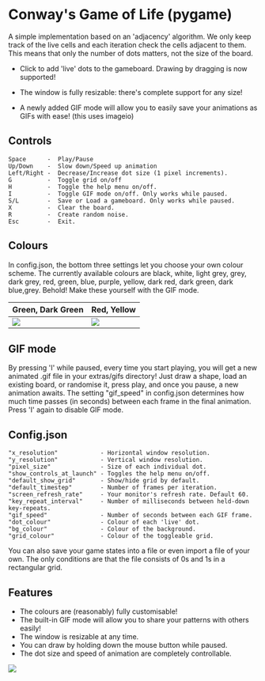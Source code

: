 # Conway's Game of Life (pygame)
A simple implementation based on an 'adjacency' algorithm. We only keep track of the live cells and each iteration check the cells adjacent to them. This means that only the number of dots matters, not the size of the board.

* Click to add 'live' dots to the gameboard. Drawing by dragging is now supported!

* The window is fully resizable: there's complete support for any size!

* A newly added GIF mode will allow you to easily save your animations as GIFs with ease! (this uses imageio)

## Controls
    Space      -  Play/Pause  
    Up/Down    -  Slow down/Speed up animation  
    Left/Right -  Decrease/Increase dot size (1 pixel increments).  
    G          -  Toggle grid on/off  
    H          -  Toggle the help menu on/off.  
    I          -  Toggle GIF mode on/off. Only works while paused.
    S/L        -  Save or Load a gameboard. Only works while paused.  
    X          -  Clear the board.  
    R          -  Create random noise.  
    Esc        -  Exit.

## Colours
In config.json, the bottom three settings let you choose your own colour scheme. The currently available colours are black, white, light grey, grey, dark grey, red, green, blue, purple, yellow, dark red, dark green, dark blue,grey. Behold! Make these yourself with the GIF mode.

| Green, Dark Green | Red, Yellow |
| --- | --- |
| ![](https://i.imgur.com/CY5lPSD.gif) | ![](https://i.imgur.com/MtR1k8K.gif) |

## GIF mode
By pressing 'I' while paused, every time you start playing, you will get a new animated .gif file in your extras/gifs directory! Just draw a shape, load an existing board, or randomise it, press play, and once you pause, a new animation awaits. The setting "gif_speed" in config.json determines how much time passes (in seconds) between each frame in the final animation. Press 'I' again to disable GIF mode.

## Config.json
    "x_resolution"            - Horizontal window resolution.  
    "y_resolution"            - Vertical window resolution.
    "pixel_size"              - Size of each individual dot.  
    "show_controls_at_launch" - Toggles the help menu on/off.  
    "default_show_grid"       - Show/hide grid by default.  
    "default_timestep"        - Number of frames per iteration.  
    "screen_refresh_rate"     - Your monitor's refresh rate. Default 60.  
    "key_repeat_interval"     - Number of milliseconds between held-down key-repeats.
    "gif_speed"               - Number of seconds between each GIF frame.
    "dot_colour"              - Colour of each 'live' dot.
    "bg_colour"               - Colour of the background.
    "grid_colour"             - Colour of the toggleable grid.

You can also save your game states into a file or even import a file of your own. The only conditions are that the file consists of 0s and 1s in a rectangular grid.

## Features
* The colours are (reasonably) fully customisable!
* The built-in GIF mode will allow you to share your patterns with others easily!
* The window is resizable at any time.
* You can draw by holding down the mouse button while paused.
* The dot size and speed of animation are completely controllable.

![](https://i.imgur.com/OakHazR.gif)